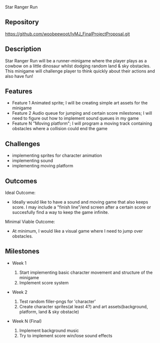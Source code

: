 Star Ranger Run

## Repository
https://github.com/woobeewoot/lyMJ_FinalProjectProposal.git

## Description
Star Ranger Run will be a runner-minigame where the player plays as a cowbow on a little dinosaur whilst dodging random land & sky obstacles. This minigame will challenge player to think quickly about their actions and also have fun!

## Features
- Feature 1
	Animated sprite; I will be creating simple art assets for the minigame
- Feature 2
	Audio queue for jumping and certain score milestones; I will need to figure out how to implement sound queues in my game
- Feature N 
	"Moving platform"; I will program a moving track containing obstacles where a collision could end the game

## Challenges
- implementing sprites for character animation
- implementing sound
- implementing moving platform

## Outcomes
Ideal Outcome:
- Ideally would like to have a sound and moving game that also keeps score. I may include a "finish line"/end screen after a certain score or succesfully find a way to keep the game infinite.

Minimal Viable Outcome:
- At minimum, I would like a visual game where I need to jump over obstacles.

## Milestones

- Week 1
  1. Start implementing basic character movement and structure of the minigame
  2. Implement score system

- Week 2
  1. Test random filler-pngs for 'character'
  2. Create character sprites(at least 4?) and art assets(background, platform, land & sky obstacle)

- Week N (Final)
  1. Implement background music
  2. Try to implement score win/lose sound effects
